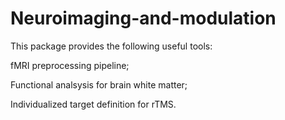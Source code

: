 # Neuroimaging-and-modulation

This package provides the following useful tools:

fMRI preprocessing pipeline;

Functional analsysis for brain white matter;

Individualized target definition for rTMS.
